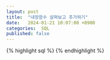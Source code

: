 ```yaml
---
layout: post
title:  "내장함수 살펴보고 추가하기"
date:   2024-01-21 10:07:00 +0900
categories:  SQL
published: false
---
```


{% highlight sql %}
{% endhighlight %}
